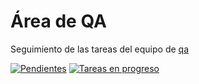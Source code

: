 # Área de QA
Seguimiento de las tareas del equipo de [qa](https://www.mozilla-hispano.org/documentacion/QA)

[![Pendientes](https://badge.waffle.io/mozillahispano/qa.svg?label=ready&title=Pendientes)](http://waffle.io/mozillahispano/qa) 
[![Tareas en progreso](https://badge.waffle.io/mozillahispano/qa.svg?label=in%20progress&title=En%20progreso)](http://waffle.io/mozillahispano/qa) 
